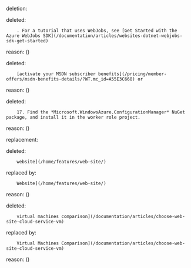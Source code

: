 deletion:

deleted:

		. For a tutorial that uses WebJobs, see [Get Started with the Azure WebJobs SDK](/documentation/articles/websites-dotnet-webjobs-sdk-get-started)

reason: ()

deleted:

		[activate your MSDN subscriber benefits](/pricing/member-offers/msdn-benefits-details/?WT.mc_id=A55E3C668) or

reason: ()

deleted:

		17. Find the *Microsoft.WindowsAzure.ConfigurationManager* NuGet package, and install it in the worker role project.

reason: ()

replacement:

deleted:

		website](/home/features/web-site/)

replaced by:

		Website](/home/features/web-site/)

reason: ()

deleted:

		virtual machines comparison](/documentation/articles/choose-web-site-cloud-service-vm)

replaced by:

		Virtual Machines Comparison](/documentation/articles/choose-web-site-cloud-service-vm)

reason: ()

